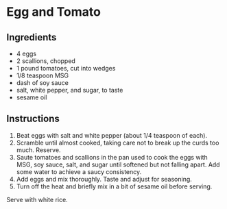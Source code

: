 # Egg and Tomato

## Ingredients

- 4 eggs
- 2 scallions, chopped
- 1 pound tomatoes, cut into wedges
- 1/8 teaspoon MSG
- dash of soy sauce
- salt, white pepper, and sugar, to taste
- sesame oil

## Instructions

1. Beat eggs with salt and white pepper (about 1/4 teaspoon of each).
2. Scramble until almost cooked, taking care not to break up the curds too much. Reserve.
3. Saute tomatoes and scallions in the pan used to cook the eggs with MSG, soy sauce, salt, and sugar until softened but not falling apart. Add some water to achieve a saucy consistency.
4. Add eggs and mix thoroughly. Taste and adjust for seasoning.
5. Turn off the heat and briefly mix in a bit of sesame oil before serving.

Serve with white rice.
